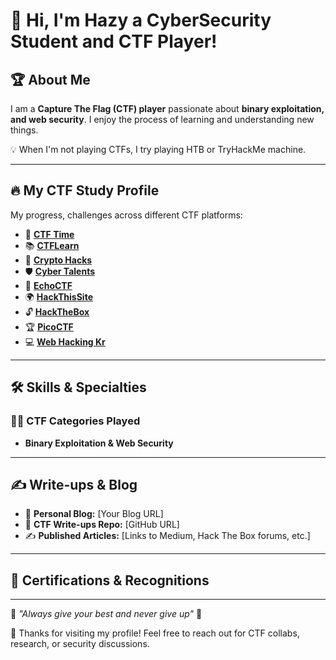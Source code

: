 # 👋 Hi, I'm Hazy a CyberSecurity Student and CTF Player!


## 🏆 About Me
I am a **Capture The Flag (CTF) player** passionate about **binary exploitation, and web security**. I enjoy the process of learning and understanding new things.  

💡 When I'm not playing CTFs, I try playing HTB or TryHackMe machine.

---

## 🔥 My CTF Study Profile
My progress, challenges across different CTF platforms:

- 🏴 **[CTF Time](https://ctftime.org/user/179841)**
- 📚 **[CTFLearn](https://ctflearn.com/user/Hazy0189)**
- 🔐 **[Crypto Hacks](https://cryptohack.org/user/fault018/)**
- 🛡️ **[Cyber Talents](https://cybertalents.com/members/hazy/profile)**
- 🎯 **[EchoCTF](https://echoctf.red/profile/2139897)**
- 🌍 **[HackThisSite](https://www.hackthissite.org/user/view/hazy0189)**
- 🔓 **[HackTheBox](https://app.hackthebox.com/users/1671730)**
- 🏆 **[PicoCTF](https://play.picoctf.org/users/Fault018)**
- 💻 **[Web Hacking Kr](https://webhacking.kr/)**

---

## 🛠 Skills & Specialties
### **🕵️‍♂️ CTF Categories Played**
- **Binary Exploitation & Web Security**

---

## ✍️ Write-ups & Blog
- 📝 **Personal Blog:** [Your Blog URL]  
- 📌 **CTF Write-ups Repo:** [GitHub URL]  
- ✍️ **Published Articles:** [Links to Medium, Hack The Box forums, etc.]

---

## 🏅 Certifications & Recognitions

---

🔹 *"Always give your best and never give up"* 🔹  

🚀 Thanks for visiting my profile! Feel free to reach out for CTF collabs, research, or security discussions.
